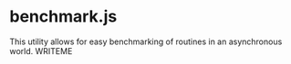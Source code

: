 # benchmark.js

This utility allows for easy benchmarking of routines in an asynchronous world. WRITEME
